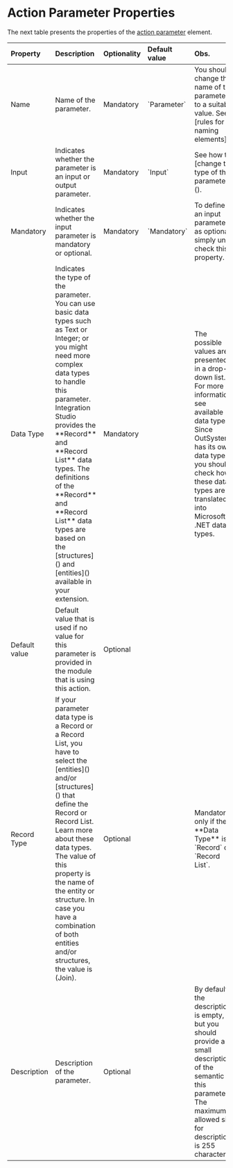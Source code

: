 # Action Parameter Properties

The next table presents the properties of the [action parameter](https://github.com/danielmarquespt/docs-product/tree/e7ea3f444d5129dab245c69ab72ae091554bc4fb/src/extensibility-and-integration/integration-studio/managing-extensions/action-parameter.md%3E) element.

|  Property |  Description |  Optionality |  Default value |  Obs. |
| :--- | :--- | :--- | :--- | :--- |
|  Name |  Name of the parameter. |  Mandatory |  \`Parameter\` |  You should change the name of the parameter to a suitable value. See \[rules for naming elements\]\(\). |
|  Input |  Indicates whether the parameter is an input or output parameter. |  Mandatory |  \`Input\` |  See how to \[change the type of the parameter\]\(\). |
|  Mandatory |  Indicates whether the input parameter is mandatory or optional. |  Mandatory |  \`Mandatory\` |  To define an input parameter as optional simply un-check this property. |
|  Data Type |  Indicates the type of the parameter. You can use basic data types such as Text or Integer; or you might need more complex data types to handle this parameter. Integration Studio provides the \*\*Record\*\* and \*\*Record List\*\* data types. The definitions of the \*\*Record\*\* and \*\*Record List\*\* data types are based on the \[structures\]\(\) and \[entities\]\(\) available in your extension. |  Mandatory |  |  The possible values are presented in a drop-down list. For more information, see available data types. Since OutSystems has its own data types, you should check how these data types are translated into Microsoft .NET data types. |
|  Default value |  Default value that is used if no value for this parameter is provided in the module that is using this action. |  Optional |  |  |
|  Record Type |  If your parameter data type is a Record or a Record List, you have to select the \[entities\]\(\) and/or \[structures\]\(\) that define the Record or Record List. Learn more about these data types. The value of this property is the name of the entity or structure. In case you have a combination of both entities and/or structures, the value is \(Join\). |  Optional |  |  Mandatory only if the \*\*Data Type\*\* is \`Record\` or \`Record List\`. |
|  Description |  Description of the parameter. |  Optional |  |  By default the description is empty, but you should provide a small description of the semantic of this parameter. The maximum allowed size for descriptions is 255 characters. |

